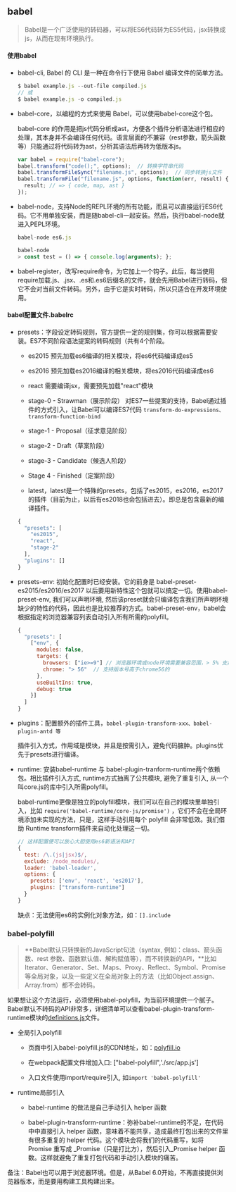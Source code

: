 ## babel

  > Babel是一个广泛使用的转码器，可以将ES6代码转为ES5代码，jsx转换成js，从而在现有环境执行。

#### 使用babel

* babel-cli, Babel 的 CLI 是一种在命令行下使用 Babel 编译文件的简单方法。

  ```js
  $ babel example.js --out-file compiled.js
  // 或
  $ babel example.js -o compiled.js
  ```

* babel-core，以编程的方式来使用 Babel，可以使用babel-core这个包。

  babel-core 的作用是把js代码分析成ast，方便各个插件分析语法进行相应的处理，其本身并不会编译任何代码。语言层面的不兼容（rest参数，箭头函数等）只能通过将代码转为ast，分析其语法后再转为低版本js。

  ```js
  var babel = require("babel-core");
  babel.transform("code();", options);  // 转换字符串代码
  babel.transformFileSync("filename.js", options);  // 同步转换js文件
  babel.transformFile("filename.js", options, function(err, result) {
    result; // => { code, map, ast }
  });
  ```

* babel-node，支持Node的REPL环境的所有功能，而且可以直接运行ES6代码。它不用单独安装，而是随babel-cli一起安装。然后，执行babel-node就进入PEPL环境。

  ```js
  babel-node es6.js

  babel-node
  > const test = () => { console.log(arguments); };
  ```

* babel-register，改写require命令，为它加上一个钩子。此后，每当使用require加载.js、.jsx、.es和.es6后缀名的文件，就会先用Babel进行转码，但它不会对当前文件转码。另外，由于它是实时转码，所以只适合在开发环境使用。



#### babel配置文件.babelrc

* presets：字段设定转码规则，官方提供一定的规则集，你可以根据需要安装。ES7不同阶段语法提案的转码规则（共有4个阶段。

  - es2015 预先加载es6编译的相关模块，将es6代码编译成es5

  - es2016 预先加载es2016编译的相关模块，将es2016代码编译成es6

  - react 需要编译jsx，需要预先加载"react"模块

  - stage-0 - Strawman（展示阶段） 对ES7一些提案的支持，Babel通过插件的方式引入，让Babel可以编译ES7代码 `transform-do-expressions、transform-function-bind`

  - stage-1 - Proposal（征求意见阶段）

  - stage-2 - Draft（草案阶段）

  - stage-3 - Candidate（候选人阶段）

  - Stage 4 - Finished（定案阶段）

  - latest，latest是一个特殊的presets，包括了es2015，es2016，es2017的插件（目前为止，以后有es2018也会包括进去）。即总是包含最新的编译插件。

  ```js
  {
    "presets": [
      "es2015",
      "react",
      "stage-2"
    ],
    "plugins": []
  }
  ```

* presets-env: 初始化配置时已经安装。它的前身是 babel-preset-es2015/es2016/es2017 以后要用新特性这个包就可以搞定一切。使用babel-preset-env, 我们可以声明环境, 然后该preset就会只编译包含我们所声明环境缺少的特性的代码，因此也是比较推荐的方式。babel-preset-env，babel会根据指定的浏览器兼容列表自动引入所有所需的polyfill。

  ```js
  {
    "presets": [
      ["env", {
        modules: false,
        targets: {
          browsers: ["ie>=9"] // 浏览器环境或node环境需要兼容范围，> 5% 支持市场份额超过5%的浏览器
          chrome: "> 56"  // 支持版本号高于chrome56的
        },
        useBuiltIns: true,
        debug: true
      }]
    ]
  }
  ```

* plugins：配置额外的插件工具，`babel-plugin-transform-xxx、babel-plugin-antd 等`

  插件引入方式，作用域是模块，并且是按需引入，避免代码臃肿。plugins优先于presets进行编译。

* runtime: 安装babel-runtime 与 babel-plugin-tranform-runtime两个依赖包。相比插件引入方式, runtime方式抽离了公共模块, 避免了重复引入, 从一个叫core.js的库中引入所需polyfill。

  babel-runtime更像是独立的polyfill模块，我们可以在自己的模块里单独引入，比如 `require('babel-runtime/core-js/promise')` ，它们不会在全局环境添加未实现的方法，只是，这样手动引用每个 polyfill 会非常低效。我们借助 Runtime transform插件来自动化处理这一切。

  ```js
  // 这样配置便可以放心大胆使用es6新语法和API
  {
    test: /\.(js|jsx)$/,
    exclude: /node_modules/,
    loader: 'babel-loader',
    options: {
      presets: ['env', 'react', 'es2017'],
      plugins: ["transform-runtime"]
    }
  }
  ```

  缺点：无法使用es6的实例化对象方法，如：`[].include`

### babel-polyfill

> **Babel默认只转换新的JavaScript句法（syntax, 例如：class、箭头函数、rest 参数、函数默认值、解构赋值等），而不转换新的API，**比如Iterator、Generator、Set、Maps、Proxy、Reflect、Symbol、Promise等全局对象，以及一些定义在全局对象上的方法（比如Object.assign、Array.from）都不会转码。

如果想让这个方法运行，必须使用babel-polyfill，为当前环境提供一个腻子。Babel默认不转码的API非常多，详细清单可以查看babel-plugin-transform-runtime模块的[definitions.js](https://github.com/babel/babel/blob/master/packages/babel-plugin-transform-runtime/src/definitions.js)文件。

- 全局引入polyfill

  + 页面中引入babel-polyfill.js的CDN地址，如：[polyfill.io](https://cdn.polyfill.io/v2/polyfill.min.js?features=Map,Set)

  + 在webpack配置文件增加入口: ["babel-polyfill",'./src/app.js']

  + 入口文件使用import/require引入, 如`import 'babel-polyfill'`

- runtime局部引入

  + babel-runtime 的做法是自己手动引入 helper 函数

  + babel-plugin-transform-runtime：弥补babel-runtime的不足，在代码中中直接引入 helper 函数，意味着不能共享，造成最终打包出来的文件里有很多重复的 helper 代码。这个模块会将我们的代码重写，如将 Promise 重写成 _Promise（只是打比方），然后引入_Promise helper 函数。这样就避免了重复打包代码和手动引入模块的痛苦。

备注：Babel也可以用于浏览器环境。但是，从Babel 6.0开始，不再直接提供浏览器版本，而是要用构建工具构建出来。